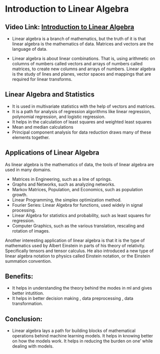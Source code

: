 # Introduction to Linear Algebra

## Video Link: [Introduction to Linear Algebra](https://drive.google.com/file/d/1BAejPFAYqeD67a45d56FTR8xE03OQrho/view?usp=sharing)

- Linear algebra is a branch of mathematics, but the truth of it is that linear algebra is the mathematics of data. Matrices and vectors are the language of data.

- Linear algebra is about linear combinations. That is, using arithmetic on columns of numbers called vectors and arrays of numbers called matrices, to create new columns and arrays of numbers. Linear algebra is the study of lines and planes, vector spaces and mappings that are required for linear transforms.

## Linear Algebra and Statistics

- It is used in multivariate statistics with the help of vectors and matrices.
- It is a path for analysis of regression algorithms like linear regression, polynomial regression, and logistic regression.
- It helps in the calculation of least squares and weighted least squares
- Mean and median calculations
- Principal component analysis for data reduction draws many of these elements together.

## Applications of Linear Algebra

As linear algebra is the mathematics of data, the tools of linear algebra are used in many domains.

- Matrices in Engineering, such as a line of springs.
- Graphs and Networks, such as analyzing networks.
- Markov Matrices, Population, and Economics, such as population growth.
- Linear Programming, the simplex optimization method.
- Fourier Series: Linear Algebra for functions, used widely in signal processing.
- Linear Algebra for statistics and probability, such as least squares for regression.
- Computer Graphics, such as the various translation, rescaling and rotation of images.


Another interesting application of linear algebra is that it is the type of mathematics used by Albert Einstein in parts of his theory of relativity. Specifically tensors and tensor calculus. He also introduced a new type of linear algebra notation to physics called Einstein notation, or the Einstein summation convention.

## Benefits:

- It helps in understanding the theory behind the modes in ml and gives better intutition.
- It helps in better decision making , data preprocessing , data transformation.


## **Conclusion:**
- Linear algebra lays a path for building blocks of mathematical operations behind machine learning models. It helps in knowing better on how the models work. It helps in reducing the burden on one’ while dealing with models.
